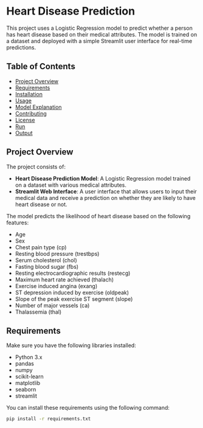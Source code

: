 # Heart Disease Prediction

This project uses a Logistic Regression model to predict whether a person has heart disease based on their medical attributes. The model is trained on a dataset and deployed with a simple Streamlit user interface for real-time predictions.

## Table of Contents
- [Project Overview](#project-overview)
- [Requirements](#requirements)
- [Installation](#installation)
- [Usage](#usage)
- [Model Explanation](#model-explanation)
- [Contributing](#contributing)
- [License](#license)
- [Run](#run)
- [Output](#output)

## Project Overview

The project consists of:
- **Heart Disease Prediction Model**: A Logistic Regression model trained on a dataset with various medical attributes.
- **Streamlit Web Interface**: A user interface that allows users to input their medical data and receive a prediction on whether they are likely to have heart disease or not.

The model predicts the likelihood of heart disease based on the following features:
- Age
- Sex
- Chest pain type (cp)
- Resting blood pressure (trestbps)
- Serum cholesterol (chol)
- Fasting blood sugar (fbs)
- Resting electrocardiographic results (restecg)
- Maximum heart rate achieved (thalach)
- Exercise induced angina (exang)
- ST depression induced by exercise (oldpeak)
- Slope of the peak exercise ST segment (slope)
- Number of major vessels (ca)
- Thalassemia (thal)

## Requirements

Make sure you have the following libraries installed:

- Python 3.x
- pandas
- numpy
- scikit-learn
- matplotlib
- seaborn
- streamlit

You can install these requirements using the following command:

```bash
pip install -r requirements.txt
